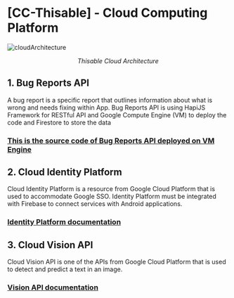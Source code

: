 # [CC-Thisable] - Cloud Computing Platform

![cloudArchitecture](https://user-images.githubusercontent.com/50565813/173193736-adb79b25-fcd8-4a6f-aff7-b2082923e6b3.png)

<div align="center">
  <i>Thisable Cloud Architecture</i>
</div>

##  1. Bug Reports API

A bug report is a specific report that outlines information about what is wrong and needs fixing within App. Bug Reports API is using HapiJS Framework for RESTful API and Google Compute Engine (VM) to deploy the code and Firestore to store the data

### [This is the source code of Bug Reports API deployed on VM Engine](https://github.com/Thisable-Dev/cc-thisable/tree/main/bug-reports-v2)

## 2. Cloud Identity Platform
Cloud Identity Platform is a resource from Google Cloud Platform that is used to accommodate Google SSO. Identity Platform must be integrated with Firebase to connect services with Android applications.

### [Identity Platform documentation](#)

## 3. Cloud Vision API
Cloud Vision API is one of the APIs from Google Cloud Platform that is used to detect and predict a text in an image.

### [Vision API documentation](https://github.com/Thisable-Dev/cc-thisable/blob/main/cloudVisionAPI.md)
